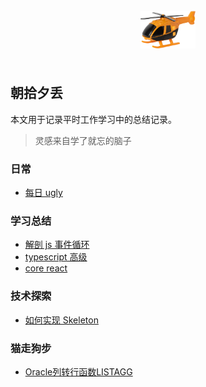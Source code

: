 <div align="center">
  <br/>
  <span style="font-size: 36px"><img height="60px" src="./images/helicopter.png"/></span>
  <br />
  <br/>
</div>

## 朝拾夕丢

本文用于记录平时工作学习中的总结记录。

> 灵感来自学了就忘的脑子

### 日常

* [每日 ugly](/docs/ugly.md)
### 学习总结

* [解剖 js 事件循环](https://github.com/ls365882248/blog/issues/2)
* [typescript 高级](https://github.com/ls365882248/blog/issues/9)
* [core react](https://github.com/ls365882248/blog/issues/10)

### 技术探索

* [如何实现 Skeleton](https://github.com/ls365882248/blog/issues/1)

### 猫走狗步

* [Oracle列转行函数LISTAGG](https://github.com/ls365882248/blog/issues/6)

